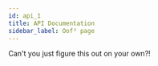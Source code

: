 ```yaml
---
id: api_1
title: API Documentation
sidebar_label: Oof³ page
---
```


Can't you just figure this out on your own?!

